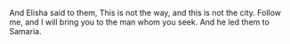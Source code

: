 And Elisha said to them, This is not the way, and this is not the city. Follow me, and I will bring you to the man whom you seek. And he led them to Samaria.
